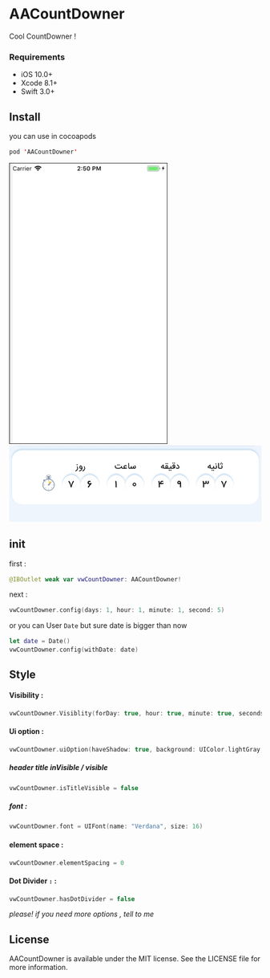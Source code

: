 # AACountDowner
Cool CountDowner ! 
### Requirements

   - iOS 10.0+ 
   - Xcode 8.1+
   - Swift 3.0+

## Install

you can use in cocoapods
```swift
pod 'AACountDowner'
```

![](https://github.com/amir-ardalanuk/AACountDowner/blob/master/CountDowner.gif)
![](https://github.com/amir-ardalanuk/AACountDowner/blob/master/IMG_1291.jpg)

## init
first : 
```swift
@IBOutlet weak var vwCountDowner: AACountDowner!
```
next : 
```swift
vwCountDowner.config(days: 1, hour: 1, minute: 1, second: 5)
```
or you can User ``Date`` but sure date is bigger than now
```swift
let date = Date()
vwCountDowner.config(withDate: date)
```
## Style

#### Visibility :
```swift
vwCountDowner.Visiblity(forDay: true, hour: true, minute: true, seconds: true)
```

#### Ui option : 
```swift
vwCountDowner.uiOption(haveShadow: true, background: UIColor.lightGray, radius: 5)
```
##### header title inVisible / visible
```swift
vwCountDowner.isTitleVisible = false 
```
##### font :
```swift
vwCountDowner.font = UIFont(name: "Verdana", size: 16)
```
#### element space :
```swift
vwCountDowner.elementSpacing = 0
```
#### Dot Divider ``:`` :
```swift
vwCountDowner.hasDotDivider = false
```
_please! if you need more options , tell to me_        


## License

AACountDowner is available under the MIT license. See the LICENSE file for more information.
